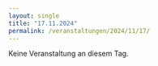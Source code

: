 ```yaml
---
layout: single
title: "17.11.2024"
permalink: /veranstaltungen/2024/11/17/
---
```


Keine Veranstaltung an diesem Tag.
